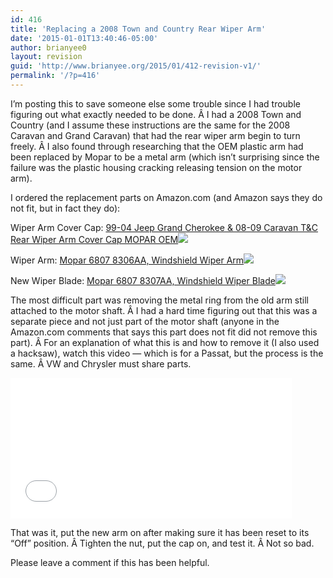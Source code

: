 ```yaml
---
id: 416
title: 'Replacing a 2008 Town and Country Rear Wiper Arm'
date: '2015-01-01T13:40:46-05:00'
author: brianyee0
layout: revision
guid: 'http://www.brianyee.org/2015/01/412-revision-v1/'
permalink: '/?p=416'
---
```


I’m posting this to save someone else some trouble since I had trouble figuring out what exactly needed to be done. Â I had a 2008 Town and Country (and I assume these instructions are the same for the 2008 Caravan and Grand Caravan) that had the rear wiper arm begin to turn freely. Â I also found through researching that the OEM plastic arm had been replaced by Mopar to be a metal arm (which isn’t surprising since the failure was the plastic housing cracking releasing tension on the motor arm).

I ordered the replacement parts on Amazon.com (and Amazon says they do not fit, but in fact they do):

Wiper Arm Cover Cap: [99-04 Jeep Grand Cherokee &amp; 08-09 Caravan T&amp;C Rear Wiper Arm Cover Cap MOPAR OEM](http://www.amazon.com/gp/product/B00B1FOVU8/ref=as_li_tl?ie=UTF8&camp=1789&creative=390957&creativeASIN=B00B1FOVU8&linkCode=as2&tag=briyee-20&linkId=ETE3UBQNDNCTTHLR)![](http://ir-na.amazon-adsystem.com/e/ir?t=briyee-20&l=as2&o=1&a=B00B1FOVU8)

Wiper Arm: [Mopar 6807 8306AA, Windshield Wiper Arm](http://www.amazon.com/gp/product/B007NNFEGM/ref=as_li_tl?ie=UTF8&camp=1789&creative=390957&creativeASIN=B007NNFEGM&linkCode=as2&tag=briyee-20&linkId=XGGHSEK57EM2SQUZ)![](http://ir-na.amazon-adsystem.com/e/ir?t=briyee-20&l=as2&o=1&a=B007NNFEGM)

New Wiper Blade: [Mopar 6807 8307AA, Windshield Wiper Blade](http://www.amazon.com/gp/product/B007NNEIKK/ref=as_li_tl?ie=UTF8&camp=1789&creative=390957&creativeASIN=B007NNEIKK&linkCode=as2&tag=briyee-20&linkId=GWLBCWG33B4YIHR6)![](http://ir-na.amazon-adsystem.com/e/ir?t=briyee-20&l=as2&o=1&a=B007NNEIKK)

The most difficult part was removing the metal ring from the old arm still attached to the motor shaft. Â I had a hard time figuring out that this was a separate piece and not just part of the motor shaft (anyone in the Amazon.com comments that says this part does not fit did not remove this part). Â For an explanation of what this is and how to remove it (I also used a hacksaw), watch this video — which is for a Passat, but the process is the same. Â VW and Chrysler must share parts.

<iframe allowfullscreen="allowfullscreen" frameborder="0" height="225" loading="lazy" src="//www.youtube.com/embed/bsDNLDWnkYM" width="450"></iframe>

That was it, put the new arm on after making sure it has been reset to its “Off” position. Â Tighten the nut, put the cap on, and test it. Â Not so bad.

Please leave a comment if this has been helpful.